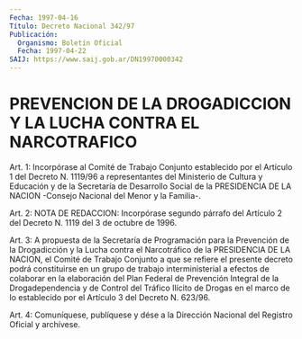 ```yaml
---
Fecha: 1997-04-16
Título: Decreto Nacional 342/97
Publicación:
  Organismo: Boletín Oficial
  Fecha: 1997-04-22
SAIJ: https://www.saij.gob.ar/DN19970000342
---
```

# PREVENCION DE LA DROGADICCION Y LA LUCHA CONTRA EL NARCOTRAFICO

<a id="1"></a>
Art. 1: Incorpórase al Comité de Trabajo Conjunto  establecido por  el  Artículo  1  del Decreto  N. 1119/96 a representantes  del Ministerio de Cultura y Educación y de  la Secretaría de Desarrollo Social de la PRESIDENCIA DE LA NACION -Consejo Nacional del Menor y la Familia-.

<a id="2"></a>
Art.  2:  NOTA DE REDACCION: Incorpórase segundo párrafo del Artículo 2 del Decreto N. 1119  del  3  de  octubre  de  1996.

<a id="3"></a>
Art. 3: A propuesta  de  la  Secretaría  de  Programación  para la Prevención de la Drogadicción y la Lucha contra el Narcotráfico  de la PRESIDENCIA DE LA NACION, el Comité de Trabajo Conjunto a que se refiere  el  presente  decreto  podrá  constituirse  en un grupo de trabajo  interministerial a efectos de colaborar en la  elaboración del Plan Federal de Prevención Integral de la Drogadependencia y de Control del Tráfico Ilícito de Drogas en el marco de lo establecido por el Artículo 3 del Decreto N. 623/96.

<a id="4"></a>
Art. 4: Comuníquese, publíquese y dése a la Dirección Nacional del Registro Oficial y archívese.